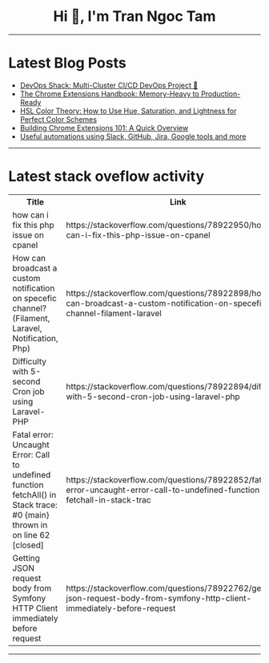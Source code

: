 <h1 align="center">Hi 👋, I'm Tran Ngoc Tam</h1>

---

# Latest Blog Posts 
<!-- BLOG-POST-LIST:START -->
- [DevOps Shack: Multi-Cluster CI/CD DevOps Project 🌟](https://dev.to/swapi123/devops-shack-multi-cluster-cicd-devops-project-3llf)
- [The Chrome Extensions Handbook: Memory-Heavy to Production-Ready](https://dev.to/sfundomhlungu/the-chrome-extensions-handbook-memory-heavy-to-production-ready-2a0)
- [HSL Color Theory: How to Use Hue, Saturation, and Lightness for Perfect Color Schemes](https://dev.to/futuristicgeeks/hsl-color-theory-how-to-use-hue-saturation-and-lightness-for-perfect-color-schemes-3h72)
- [Building Chrome Extensions 101: A Quick Overview](https://dev.to/sfundomhlungu/building-chrome-extensions-101-a-quick-overview-2p96)
- [Useful automations using Slack, GitHub, Jira, Google tools and more](https://dev.to/haimzlato/useful-automations-using-slack-github-jira-google-tools-and-more-3oj9)
<!-- BLOG-POST-LIST:END -->

---

# Latest stack oveflow activity
<table>
  <tr><th>Title</th><th>Link</th></tr>
  <!-- STACKOVERFLOW:START --><tr><td>how can i fix this php issue on cpanel</td><td>https://stackoverflow.com/questions/78922950/how-can-i-fix-this-php-issue-on-cpanel</td></tr><tr><td>How can broadcast a custom notification on specefic channel? &lpar;Filament, Laravel, Notification, Php&rpar;</td><td>https://stackoverflow.com/questions/78922898/how-can-broadcast-a-custom-notification-on-specefic-channel-filament-laravel</td></tr><tr><td>Difficulty with 5-second Cron job using Laravel-PHP</td><td>https://stackoverflow.com/questions/78922894/difficulty-with-5-second-cron-job-using-laravel-php</td></tr><tr><td>Fatal error: Uncaught Error: Call to undefined function fetchAll&lpar;&rpar; in Stack trace: #0 {main} thrown in on line 62 [closed]</td><td>https://stackoverflow.com/questions/78922852/fatal-error-uncaught-error-call-to-undefined-function-fetchall-in-stack-trac</td></tr><tr><td>Getting JSON request body from Symfony HTTP Client immediately before request</td><td>https://stackoverflow.com/questions/78922762/getting-json-request-body-from-symfony-http-client-immediately-before-request</td></tr><!-- STACKOVERFLOW:END -->
</table>

---


